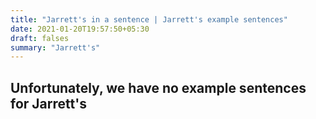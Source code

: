 ```yaml
---
title: "Jarrett's in a sentence | Jarrett's example sentences"
date: 2021-01-20T19:57:50+05:30
draft: falses
summary: "Jarrett's"
---
```

## Unfortunately, we have no example sentences for Jarrett's                 
